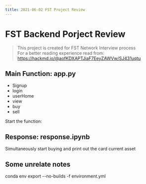```yaml
---
title: 2021-06-02 FST Project Review
---
```

# FST Backend Porject Review
> This project is created for FST Network Interview process  
> For a better reading experience read from: https://hackmd.io/@aofKDXAPTJiaF7EeyZAWVw/SJ431uqtu  

## Main Function: app.py
* Signup 
* login
* userHome
* view
* buy
* sell

Start the function:

## Response: response.ipynb
Simultaneously start buying and print out the card current asset



## Some unrelate notes
conda env export --no-builds -f environment.yml
